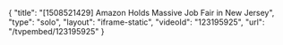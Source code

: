 {
    "title": "[1508521429] Amazon Holds Massive Job Fair in New Jersey",
    "type": "solo",
    "layout": "iframe-static",
    "videoId": "123195925",
    "url": "\/tvpembed\/123195925"
}